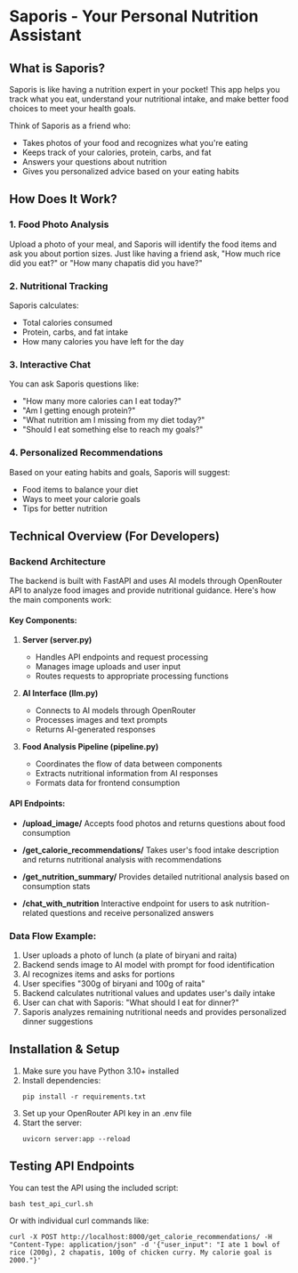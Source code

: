 # Saporis - Your Personal Nutrition Assistant

## What is Saporis?

Saporis is like having a nutrition expert in your pocket! This app helps you track what you eat, understand your nutritional intake, and make better food choices to meet your health goals.

Think of Saporis as a friend who:
- Takes photos of your food and recognizes what you're eating
- Keeps track of your calories, protein, carbs, and fat
- Answers your questions about nutrition
- Gives you personalized advice based on your eating habits

## How Does It Work?

### 1. Food Photo Analysis
Upload a photo of your meal, and Saporis will identify the food items and ask you about portion sizes. Just like having a friend ask, "How much rice did you eat?" or "How many chapatis did you have?"

### 2. Nutritional Tracking
Saporis calculates:
- Total calories consumed
- Protein, carbs, and fat intake
- How many calories you have left for the day

### 3. Interactive Chat
You can ask Saporis questions like:
- "How many more calories can I eat today?"
- "Am I getting enough protein?"
- "What nutrition am I missing from my diet today?"
- "Should I eat something else to reach my goals?"

### 4. Personalized Recommendations
Based on your eating habits and goals, Saporis will suggest:
- Food items to balance your diet
- Ways to meet your calorie goals
- Tips for better nutrition

## Technical Overview (For Developers)

### Backend Architecture

The backend is built with FastAPI and uses AI models through OpenRouter API to analyze food images and provide nutritional guidance. Here's how the main components work:

#### Key Components:

1. **Server (server.py)**
   - Handles API endpoints and request processing
   - Manages image uploads and user input
   - Routes requests to appropriate processing functions

2. **AI Interface (llm.py)**
   - Connects to AI models through OpenRouter
   - Processes images and text prompts
   - Returns AI-generated responses

3. **Food Analysis Pipeline (pipeline.py)**
   - Coordinates the flow of data between components
   - Extracts nutritional information from AI responses
   - Formats data for frontend consumption

#### API Endpoints:

- **/upload_image/**
  Accepts food photos and returns questions about food consumption

- **/get_calorie_recommendations/**
  Takes user's food intake description and returns nutritional analysis with recommendations

- **/get_nutrition_summary/**
  Provides detailed nutritional analysis based on consumption stats

- **/chat_with_nutrition**
  Interactive endpoint for users to ask nutrition-related questions and receive personalized answers

### Data Flow Example:

1. User uploads a photo of lunch (a plate of biryani and raita)
2. Backend sends image to AI model with prompt for food identification
3. AI recognizes items and asks for portions
4. User specifies "300g of biryani and 100g of raita"
5. Backend calculates nutritional values and updates user's daily intake
6. User can chat with Saporis: "What should I eat for dinner?"
7. Saporis analyzes remaining nutritional needs and provides personalized dinner suggestions

## Installation & Setup

1. Make sure you have Python 3.10+ installed
2. Install dependencies:
   ```
   pip install -r requirements.txt
   ```
3. Set up your OpenRouter API key in an .env file
4. Start the server:
   ```
   uvicorn server:app --reload
   ```

## Testing API Endpoints

You can test the API using the included script:
```
bash test_api_curl.sh
```

Or with individual curl commands like:
```
curl -X POST http://localhost:8000/get_calorie_recommendations/ -H "Content-Type: application/json" -d '{"user_input": "I ate 1 bowl of rice (200g), 2 chapatis, 100g of chicken curry. My calorie goal is 2000."}'
```